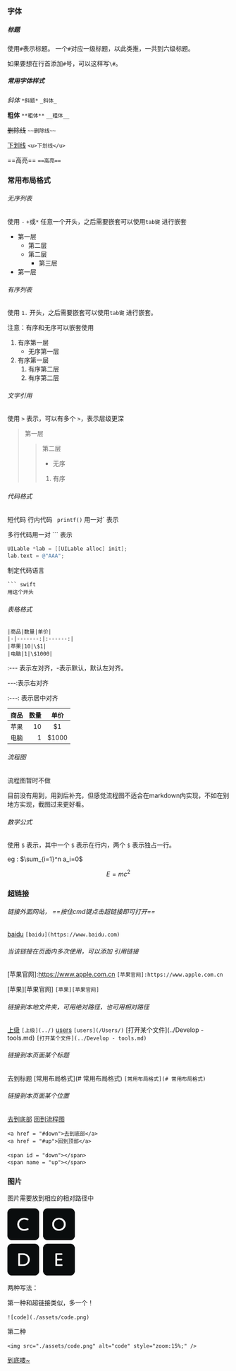 ### 字体

##### 标题

使用`#`表示标题。 一个`#`对应一级标题，以此类推，一共到六级标题。

如果要想在行首添加`#`号，可以这样写`\#`。



##### 常用字体样式

 *斜体*    `*斜题*`     `_斜体_` 

**粗体**   `**粗体**`    `__粗体__`

~~删除线~~  `~~删除线~~`

<u>下划线</u>  `<u>下划线</u>`

==高亮==   `==高亮==`



### 常用布局格式

###### 无序列表

使用 `-` `+`或`*` 任意一个开头，之后需要嵌套可以使用`tab键` 进行嵌套

- 第一层
  - 第二层
  - 第二层
    - 第三层
- 第一层



###### 有序列表

使用 `1.` 开头，之后需要嵌套可以使用`tab键` 进行嵌套。

注意：有序和无序可以嵌套使用

1. 有序第一层
   - 无序第一层
2. 有序第一层
   1. 有序第二层
   2. 有序第二层



###### 文字引用

使用 `>` 表示，可以有多个 `>`，表示层级更深

> 第一层
>
> > 第二层
> >
> > + 无序
> >
> > 1. 有序



###### 代码格式

短代码  行内代码 ` printf()`   用一对\` 表示

多行代码用一对 ``` 表示

``` objective-c
UILable *lab = [[UILable alloc] init];
lab.text = @"AAA";
```

制定代码语言


``` swift
``` swift
用这个开头
```



###### 表格格式

```
|商品|数量|单价|
|-|-------:|:------:|
|苹果|10|\$1|
|电脑|1|\$1000|
```

:--- 表示左对齐，-表示默认，默认左对齐。 

---:表示右对齐  

:---: 表示居中对齐

| 商品 | 数量 |  单价  |
| ---- | ---: | :----: |
| 苹果 |   10 |  \$1   |
| 电脑 |    1 | \$1000 |



###### 流程图
<span name = "up">流程图暂时不做</span>

目前没有用到，用到后补充，但感觉流程图不适合在markdown内实现，不如在别地方实现，截图过来更好看。



###### 数学公式

使用 `$` 表示，其中一个 `$` 表示在行内，两个 `$` 表示独占一行。

eg : $\sum_{i=1}^n a_i=0$

$$E=mc^2$$



### 超链接

###### 链接外面网站， ==按住cmd键点击超链接即可打开==

[baidu](www.baidu.com)               `[baidu](https://www.baidu.com)` 

###### 当该链接在页面内多次使用，可以添加 引用链接

[苹果官网]:https://www.apple.com.cn       `[苹果官网]:https://www.apple.com.cn`

[苹果][苹果官网]		`[苹果][苹果官网]`

###### 链接到本地文件夹，可用绝对路径，也可用相对路径
[上级](../)			`[上级](../)`
[users](/Users/) 	  `[users](/Users/)`
[打开某个文件](../Develop - tools.md)				`[打开某个文件](../Develop - tools.md)`

###### 链接到本页面某个标题
去到标题 [常用布局格式](# 常用布局格式)  `[常用布局格式](# 常用布局格式)`

###### 链接到本页面某个位置
<a href = "#down">去到底部</a> 
<a href = "#up">回到流程图</a> 

```
<a href = "#down">去到底部</a> 
<a href = "#up">回到顶部</a> 

<span id = "down"></span>
<span name = "up"></span>
```



### 图片

图片需要放到相应的相对路径中

<img src="./assets/code.png" alt="code" style="zoom:15%;" />

两种写法： 

第一种和超链接类似，多一个！

`![code](./assets/code.png)`

第二种

`<img src="./assets/code.png" alt="code" style="zoom:15%;" />`













<span id = "down"><u>到底喽~</u></span>

